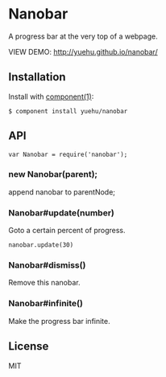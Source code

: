 # Nanobar

A progress bar at the very top of a webpage.

VIEW DEMO: <http://yuehu.github.io/nanobar/>

## Installation

Install with [component(1)](http://component.io):

    $ component install yuehu/nanobar

## API

```
var Nanobar = require('nanobar');
```
### new Nanobar(parent);

append nanobar to parentNode;

### Nanobar#update(number)

Goto a certain percent of progress.

```
nanobar.update(30)
```

### Nanobar#dismiss()

Remove this nanobar.

### Nanobar#infinite()

Make the progress bar infinite.

## License

  MIT
